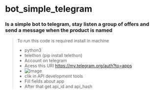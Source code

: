 # bot_simple_telegram
### Is a simple bot to telegram, stay listen a group of offers and send a message when the product is named
> To run this code is required install in machine
> * python3
> * telethon (pip install telethon)
> * Account on telegram
> * Acess this URI https://my.telegram.org/auth?to=apps
> * ![image](https://user-images.githubusercontent.com/34031758/120255987-8c84db00-c263-11eb-9f4a-876c17726c0a.png)
> * clik in API development tools
> * Fill fields about app
> * After that get api_id and api_hash
> 
